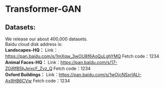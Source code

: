 # Transformer-GAN
## Datasets:  
We release our about 400,000 datasets.  
Baidu cloud disk address is:  
**Landscapes-HQ：**    Link：https://pan.baidu.com/s/1mXqw_3wOU8f6AoQuLghYMQ Fetch code：1234  
**Animal Faces-HQ：**  Link：https://pan.baidu.com/s/17-ZGjRfB5hJeixcF_Zvz_Q Fetch code：1234  
**Oxford Buildings：** Link：https://pan.baidu.com/s/1wOjcNSxrlALI-Ax9HB6CVw Fetch code：1234  

